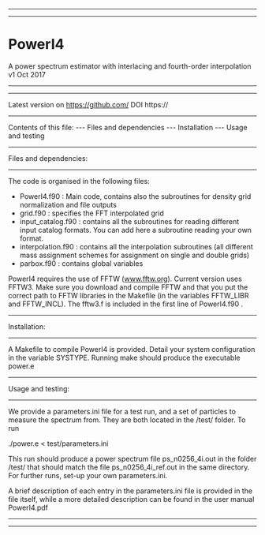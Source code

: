 *******************************************************************************
*******************************************************************************
# PowerI4
A power spectrum estimator with interlacing and fourth-order interpolation
v1 Oct 2017
*******************************************************************************
*******************************************************************************

Latest version on https://github.com/
DOI https://

*******************************************************************************

Contents of this file:
--- Files and dependencies
--- Installation
--- Usage and testing

*******************************************************************************
Files and dependencies:
*******************************************************************************

The code is organised in the following files:
- PowerI4.f90 : Main code, contains also the subroutines for density grid
normalization and file outputs
- grid.f90 : specifies the FFT interpolated grid
- input_catalog.f90 : contains all the subroutines for reading different input
catalog formats. You can add here a subroutine reading your own format.
- interpolation.f90 : contains all the interpolation subroutines (all different
mass assignment schemes for assignment on single and double grids)
- parbox.f90 : contains global variables

PowerI4 requires the use of FFTW (www.fftw.org). Current version uses FFTW3.
Make sure you download and compile FFTW and that you put the correct path to
FFTW libraries in the Makefile (in the variables FFTW_LIBR and FFTW_INCL). The
fftw3.f is included in the first line of PowerI4.f90 .

*******************************************************************************
Installation:
*******************************************************************************

A Makefile to compile PowerI4 is provided. Detail your system configuration
in the variable SYSTYPE. Running make should produce the executable power.e

*******************************************************************************
Usage and testing:
*******************************************************************************

We provide a parameters.ini file for a test run, and a set of particles to
measure the spectrum from. They are both located in the /test/ folder. To run

./power.e < test/parameters.ini

This run should produce a power spectrum file ps_n0256_4i.out in the folder
/test/ that should match the file ps_n0256_4i_ref.out in the same directory.
For further runs, set-up your own parameters.ini.

A brief description of each entry in the parameters.ini file is provided in the
file itself, while a more detailed description can be found in the user
manual PowerI4.pdf

*******************************************************************************
*******************************************************************************
